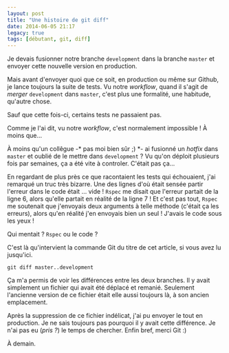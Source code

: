 ```yaml
---
layout: post
title: "Une histoire de git diff"
date: 2014-06-05 21:17
legacy: true
tags: [débutant, git, diff]
---
```




Je devais fusionner notre branche `development` dans la branche
`master` et envoyer cette nouvelle version en production.

Mais avant d'envoyer quoi que ce soit, en production ou même sur Github,
je lance toujours la suite de tests. Vu notre *workflow*, quand il s'agit
de *merger* `development` dans `master`, c'est plus une formalité, une
habitude, qu'autre chose.

Sauf que cette fois-ci, certains tests ne passaient pas.

<!-- more -->

Comme je l'ai dit, vu notre *workflow*, c'est normalement impossible !
À moins que…

À moins qu'un collêgue -* pas moi bien sûr ;) *- ai fusionné un *hotfix*
dans `master` et oublié de le mettre dans `development` ? Vu qu'on déploit
plusieurs fois par semaines, ça a été vite à controler. C'était pas ça…

En regardant de plus près ce que racontaient les tests qui échouaient, j'ai
remarqué un truc très bizarre. Une des lignes d'où était sensée partir
l'erreur dans le code était … vide ! `Rspec` me disait que l'erreur partait
de la ligne 6, alors qu'elle partait en réalité de la ligne 7 ! Et c'est pas
tout, `Rspec` me soutenait que j'envoyais deux arguments à telle méthode
(c'était ça les erreurs), alors
qu'en réalité j'en envoyais bien un seul ! J'avais le code sous les yeux !

Qui mentait ? `Rspec` ou le code ?

C'est là qu'intervient la commande Git du titre de cet article, si vous avez
lu jusqu'ici.

    git diff master..development

Ça m'a permis de voir les différences entre les deux branches. Il y avait
simplement un fichier qui avait été déplacé et remanié. Seulement l'ancienne
version de ce fichier était elle aussi toujours là, à son ancien emplacement.

Après la suppression de ce fichier indélicat, j'ai pu envoyer le tout
en production. Je ne sais toujours pas pourquoi il y avait cette différence.
Je n'ai pas eu (*pris ?*) le temps de chercher. Enfin bref, merci Git :)



À demain.


